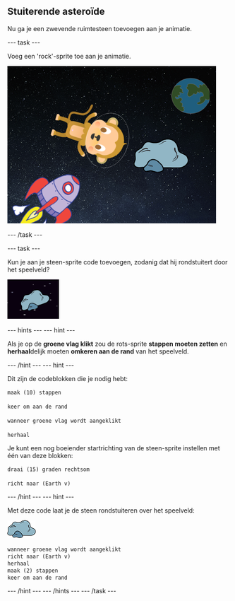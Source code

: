 ## Stuiterende asteroïde

Nu ga je een zwevende ruimtesteen toevoegen aan je animatie.

\--- task \---

Voeg een 'rock'-sprite toe aan je animatie.

![Een steen-sprite toevoegen](images/space-rock-sprite.png)

\--- /task \---

\--- task \---

Kun je aan je steen-sprite code toevoegen, zodanig dat hij rondstuitert door het speelveld?

![Een stuiterende steen testen](images/space-bounce-test.png)

\--- hints \--- \--- hint \---

Als je op de **groene vlag klikt** zou de rots-sprite **stappen moeten zetten** en **herhaal**delijk moeten **omkeren aan de rand** van het speelveld.

\--- /hint \--- \--- hint \---

Dit zijn de codeblokken die je nodig hebt:

```blocks3
maak (10) stappen

keer om aan de rand

wanneer groene vlag wordt aangeklikt

herhaal
```

Je kunt een nog boeiender startrichting van de steen-sprite instellen met één van deze blokken:

```blocks3
draai (15) graden rechtsom

richt naar (Earth v)
```

\--- /hint \--- \--- hint \---

Met deze code laat je de steen rondstuiteren over het speelveld:

![Steen-sprite](images/sprite-rock.png)

```blocks3
wanneer groene vlag wordt aangeklikt
richt naar (Earth v)
herhaal 
maak (2) stappen
keer om aan de rand
```

\--- /hint \--- \--- /hints \--- \--- /task \---